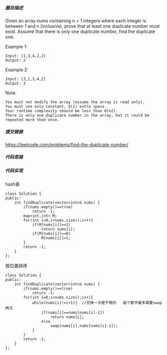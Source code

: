 ##### 题目描述
Given an array nums containing n + 1 integers where each integer is between 1 and n (inclusive), prove that at least one duplicate number must exist. Assume that there is only one duplicate number, find the duplicate one.

Example 1:
```
Input: [1,3,4,2,2]
Output: 2
```
Example 2:
```
Input: [3,1,3,4,2]
Output: 3
```

Note:
```
You must not modify the array (assume the array is read only).
You must use only constant, O(1) extra space.
Your runtime complexity should be less than O(n2).
There is only one duplicate number in the array, but it could be repeated more than once.
```

##### 提交链接

https://leetcode.com/problems/find-the-duplicate-number/


##### 代码思路




##### 代码实现
hash表
```
class Solution {
public:
    int findDuplicate(vector<int>& nums) {
        if(nums.empty()==true)
            return -1;
        map<int,int> M;
        for(int i=0;i<nums.size();i++){
            if(M[nums[i]]==1)
                return nums[i];
            if(M[nums[i]]==0)
                M[nums[i]]=1;
        }
        return -1;
    }
};
```

按位置排序
```
class Solution {
public:
    int findDuplicate(vector<int>& nums) {
        if(nums.empty()==true)
            return -1;
        for(int i=0;i<nums.size();i++){
            while(nums[i]!=i+1){  //交换一次是不够的   每个数字最多需要swap两次
                if(nums[i]==nums[nums[i]-1])
                    return nums[i];
                else
                    swap(nums[i],nums[nums[i]-1]);
            }  
        }
        return -1;
    }
};
```